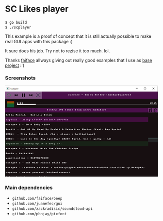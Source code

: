# SC Likes player

```
$ go build
$ ./scplayer
```

This example is a proof of concept that it is still actually possible to make real GUI apps with this package :)

It sure does his job. Try not to rezise it too much. lol.

Thanks [faiface](http://github.com/faiface) allways giving out really good examples that I use as [base project](https://github.com/juanefec/gui/tree/master/examples/imageviewer) :')  

### Screenshots

![newlook](newlook.png)



### Main dependencies
 - `github.com/faiface/beep`
 - `github.com/juanefec/gui`
 - `github.com/zackradisic/soundcloud-api`
 - `github.com/pbnjay/pixfont`
